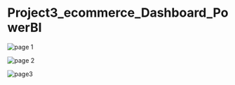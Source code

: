 # Project3_ecommerce_Dashboard_PowerBI

![page 1](https://github.com/kiranmundhe/project3_ecommerce/assets/133971186/979ce8cc-5c63-41b8-b271-68538d7d7b29)

![page 2](https://github.com/kiranmundhe/project3_ecommerce/assets/133971186/a482ce08-5a8c-41b7-a2d2-79f352bc4cf8)

![page3](https://github.com/kiranmundhe/project3_ecommerce/assets/133971186/b8f5b720-05e0-4f61-b855-8cd188a5be43)

